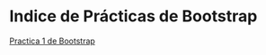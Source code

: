 # Indice de Prácticas de Bootstrap
<a href="https://lala02.github.io/Practicas%20Bootstrap/Practica1.html">Practica 1 de Bootstrap</a>
